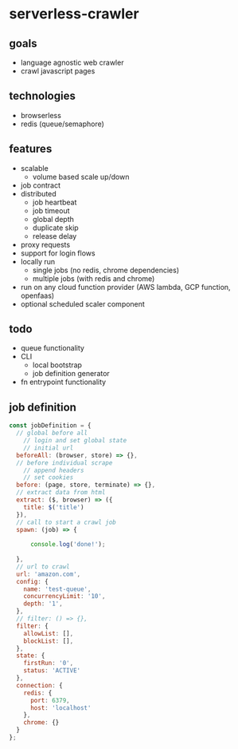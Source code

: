 # serverless-crawler

## goals

- language agnostic web crawler
- crawl javascript pages

## technologies

- browserless
- redis (queue/semaphore)

## features

- scalable
  - volume based scale up/down
- job contract
- distributed
  - job heartbeat
  - job timeout
  - global depth
  - duplicate skip
  - release delay
- proxy requests
- support for login flows
- locally run
  - single jobs (no redis, chrome dependencies)
  - multiple jobs (with redis and chrome)
- run on any cloud function provider (AWS lambda, GCP function, openfaas)
- optional scheduled scaler component

## todo

- queue functionality
- CLI
  - local bootstrap
  - job definition generator
- fn entrypoint functionality

## job definition

```js
const jobDefinition = {
  // global before all
    // login and set global state
    // initial url
  beforeAll: (browser, store) => {},
  // before individual scrape
    // append headers
    // set cookies
  before: (page, store, terminate) => {},
  // extract data from html
  extract: ($, browser) => ({
    title: $('title')
  }),
  // call to start a crawl job
  spawn: (job) => {
    
      console.log('done!');
    
  },
  // url to crawl
  url: 'amazon.com',
  config: {
    name: 'test-queue',
    concurrencyLimit: '10',
    depth: '1',
  },
  // filter: () => {},
  filter: {
    allowList: [],
    blockList: [],
  },
  state: {
    firstRun: '0',
    status: 'ACTIVE'
  },
  connection: {
    redis: {
      port: 6379,
      host: 'localhost'
    },
    chrome: {}
  }
};
```